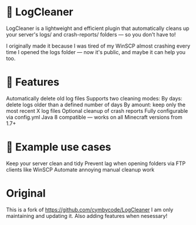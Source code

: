 # 🧹 LogCleaner

LogCleaner is a lightweight and efficient plugin that automatically cleans up your server's logs/ and crash-reports/ folders — so you don't have to!

I originally made it because I was tired of my WinSCP almost crashing every time I opened the logs folder — now it's public, and maybe it can help you too.

# 🔧 Features

Automatically delete old log files
Supports two cleaning modes:
By days: delete logs older than a defined number of days
By amount: keep only the most recent X log files
Optional cleanup of crash reports
Fully configurable via config.yml
Java 8 compatible — works on all Minecraft versions from 1.7+

# 📂 Example use cases

Keep your server clean and tidy
Prevent lag when opening folders via FTP clients like WinSCP
Automate annoying manual cleanup work

# Original
This is a fork of https://github.com/cymbycode/LogCleaner
I am only maintaining and updating it. Also adding features when nesessary!
